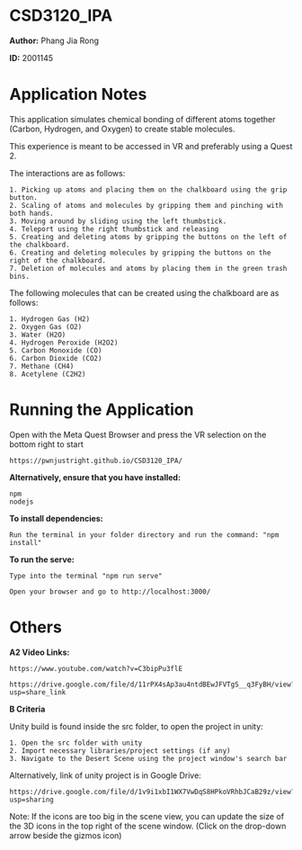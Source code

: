 # CSD3120_IPA
**Author:** Phang Jia Rong

**ID:** 2001145

# Application Notes

This application simulates chemical bonding of different atoms together (Carbon, Hydrogen, and Oxygen) to create stable molecules.

This experience is meant to be accessed in VR and preferably using a Quest 2.

The interactions are as follows:

    1. Picking up atoms and placing them on the chalkboard using the grip button.
    2. Scaling of atoms and molecules by gripping them and pinching with both hands.
    3. Moving around by sliding using the left thumbstick.
    4. Teleport using the right thumbstick and releasing
    5. Creating and deleting atoms by gripping the buttons on the left of the chalkboard.
    6. Creating and deleting molecules by gripping the buttons on the right of the chalkboard.
    7. Deletion of molecules and atoms by placing them in the green trash bins.

The following molecules that can be created using the chalkboard are as follows:

    1. Hydrogen Gas (H2)
    2. Oxygen Gas (O2)
    3. Water (H2O) 
    4. Hydrogen Peroxide (H2O2)
    5. Carbon Monoxide (CO)
    6. Carbon Dioxide (CO2)
    7. Methane (CH4)
    8. Acetylene (C2H2)
    
# Running the Application

Open with the Meta Quest Browser and press the VR selection on the bottom right to start

    https://pwnjustright.github.io/CSD3120_IPA/

**Alternatively, ensure that you have installed:**

    npm 
    nodejs

**To install dependencies:**

    Run the terminal in your folder directory and run the command: "npm install"

**To run the serve:**

	Type into the terminal "npm run serve"

    Open your browser and go to http://localhost:3000/

# Others

**A2 Video Links:**

    https://www.youtube.com/watch?v=C3bipPu3flE

    https://drive.google.com/file/d/11rPX4sAp3au4ntdBEwJFVTgS__q3FyBH/view?usp=share_link

**B Criteria**

Unity build is found inside the src folder, to open the project in unity:

    1. Open the src folder with unity
    2. Import necessary libraries/project settings (if any)
    3. Navigate to the Desert Scene using the project window's search bar

Alternatively, link of unity project is in Google Drive:

    https://drive.google.com/file/d/1v9i1xbI1WX7VwDqS8HPkoVRhbJCaB29z/view?usp=sharing

Note: If the icons are too big in the scene view, you can update the size of the 3D icons in the top right of the scene window. (Click on the drop-down arrow beside the gizmos icon)